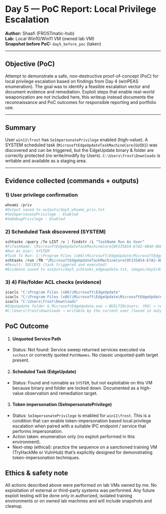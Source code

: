 # Day 5 — PoC Report: Local Privilege Escalation

**Author:** Shaafi (FROSTmatic-hub)  
**Lab:** Local Win10/Win11 VM (owned lab VM)  
**Snapshot before PoC:** `day5_before_poc` (taken)

---

## Objective (PoC)
Attempt to demonstrate a safe, non-destructive proof-of-concept (PoC) for local privilege escalation based on findings from Day 4 (winPEAS enumeration). The goal was to identify a feasible escalation vector and document evidence and remediation. Exploit steps that enable real-world weaponization are *not* included here, this writeup instead documents the reconnaissance and PoC outcomes for responsible reporting and portfolio use.

---

## Summary
User `win11\frost` has `SeImpersonatePrivilege` enabled (high-value). A SYSTEM scheduled task (`MicrosoftEdgeUpdateTaskMachineCore{GUID}`) was discovered and can be triggered, but the EdgeUpdate binary & folder are correctly protected (no write/modify by Users). `C:\Users\frost\Downloads` is writable and available as a staging area.

---

## Evidence collected (commands + outputs)

### 1) User privilege confirmation
```powershell
whoami /priv
#Output saved to outputs/day5_whoami_priv.txt
#SeImpersonatePrivilege - Enabled
#SeDebugPrivilege - Enabled
```
### 2) Scheduled Task discovered (SYSTEM)
```powershell
schtasks /query /fo LIST /v | findstr /i "TaskName Run As User"
#FiTaskName: \MicrosoftEdgeUpdateTaskMachineCore{8F235A54-E7A2-4B40-8DE2-E8EBD2ED5320}
#Run As User: SYSTEM
#Task To Run: C:\Program Files (x86)\Microsoft\EdgeUpdate\MicrosoftEdgeUpdate.exe /c
schtasks /run /TN "\MicrosoftEdgeUpdateTaskMachineCore{8F235A54-E7A2-4B40-8DE2-E8EBD2ED5320}"
#Result: SUCCESS (task triggered and executed)
#Evidence saved to outputs/day5_schtasks_edgeupdate.txt, images/day5/day5_schtasks_run.png
```

### 3) 4) File/folder ACL checks (evidence)
```powershell
icacls "C:\Program Files (x86)\Microsoft\EdgeUpdate"
icacls "C:\Program Files (x86)\Microsoft\EdgeUpdate\MicrosoftEdgeUpdate.exe"
icacls "C:\Users\frost\Downloads"
#EdgeUpdate folder & MicrosoftEdgeUpdate.exe → BUILTIN\Users: (RX) → read/execute only, no write/modify. (Saved in outputs/day5_icacls_edgeupdate.txt)
#C:\Users\frost\Downloads → writable by the current user (Saved in outputs/day5_download_write_test.txt)
```
## PoC Outcome
1) #### Unquoted Service Path
- Status: Not found: Service sweep returned services executed via `svchost` or correctly quoted `PathNames`. No classic unquoted-path target present.
2) #### Scheduled Task (EdgeUpdate)
- Status: Found and runnable as `SYSTEM`, but not exploitable on this VM because binary and folder are locked down. Documented as a high-value observation and remediation target.
3) #### Token impersonation (SeImpersonatePrivilege)
- Status: `SeImpersonatePrivilege` is enabled for `win11\frost`. This is a condition that can enable token-impersonation based local privilege escalation when paired with a suitable IPC endpoint / service that performs impersonation.
- Action taken: enumeration only (no exploit performed in this environment).
- Next-step (ethical): practice the sequence on a sanctioned training VM (TryHackMe or VulnHub) that’s explicitly designed for demonstrating token-impersonation techniques. 

## Ethics & safety note
All actions described above were performed on lab VMs owned by me. No exploitation of external or third-party systems was performed. Any future exploit testing will be done only in authorized, isolated training environments or on owned lab machines and will include snapshots and cleanup.



